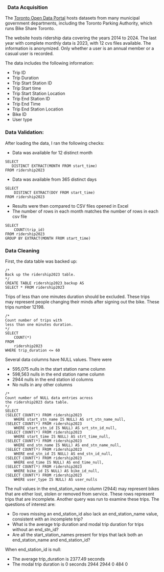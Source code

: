 ###  	Data Acquisition

The [Toronto Open Data Portal](https://https://open.toronto.ca/) hosts datasets from many municipal government departments, including the Toronto Parking Authority, which runs Bike Share Toronto.

The website hosts ridership data covering the years 2014 to 2024. The last year with complete monthly data is 2023, with 12 cvs files available. The information is anonymized. Only whether a user is an annual member or a casual user is recorded.

The data includes the following information:

* Trip ID
* Trip Duration
* Trip Start Station ID
* Trip Start time
* Trip Start Station Location
* Trip End Station ID
* Trip End Time
* Trip End Station Location
* Bike ID
* User type

### Data Validation:

After loading the data, I ran the following checks:

* Data was available for 12 distinct month
```
SELECT
   DISTINCT EXTRACT(MONTH FROM start_time)
FROM ridership2023
```
* Data was available from 365 distinct days
```
SELECT 
	DISTINCT EXTRACT(DOY FROM start_time) 
FROM ridership2023
```
* Results were then compared to CSV files opened in Excel
* The number of rows in each month matches the number of rows in each csv file
```
SELECT 
	COUNT(trip_id) 
FROM ridership2023 
GROUP BY EXTRACT(MONTH FROM start_time)
```

### Data Cleaning

First, the data table was backed up:
```
/*
Back up the ridership2023 table.
*/
CREATE TABLE ridership2023_backup AS
SELECT * FROM ridership2023
```
Trips of less than one minutes duration should be excluded. These trips may represent people changing their minds after signing out the bike. These trips number 12198.
```
/*
Count number of trips with 
less than one minutes duration.
*/
SELECT
	COUNT(*)
FROM
	ridership2023
WHERE trip_duration <= 60
```
Several data columns have NULL values.  There were 
* 595,075 nulls in the start station name column
* 598,563 nulls in the end station name column
* 2944 nulls in the end station id columns
* No nulls in any other columns

```
/*
Count number of NULL data entries across 
the ridership2023 data table.
*/
SELECT
(SELECT COUNT(*) FROM ridership2023
	WHERE start_stn_name IS NULL) AS srt_stn_name_null,
(SELECT COUNT(*) FROM ridership2023
	WHERE start_stn_id IS NULL) AS srt_stn_id_null,
(SELECT COUNT(*) FROM ridership2023
	WHERE start_time IS NULL) AS strt_time_null,
(SELECT COUNT(*) FROM ridership2023
	WHERE end_stn_name IS NULL) AS end_stn_name_null,
(SELECT COUNT(*) FROM ridership2023
	WHERE end_stn_id IS NULL) AS end_stn_id_null,
(SELECT COUNT(*) FROM ridership2023
	WHERE end_time IS NULL) AS end_time_null,
(SELECT COUNT(*) FROM ridership2023
	WHERE bike_id IS NULL) AS bike_id_null,
(SELECT COUNT(*) FROM ridership2023
	WHERE user_type IS NULL) AS user_nulls

```

The null values in the end_station_name column (2944) may represent bikes that are either lost, stolen or removed from service. These rows represent trips that are incomplete.
Another query was run to examine these trips. The questions of interest are: 
* Do  rows missing an end_station_id also lack an end_station_name value, consistent with an incomplete trip?
* What is the average trip duration and modal trip duration for trips without an end_stn_id?
* Are all the start_station_names present for trips that lack both an end_station_name and end_station_id?


<!-- /*
Data Cleaning: NULL values
Query to assess null values in end_station_id
*/
SELECT
	AVG(trip_duration) AS average_trip_time, COUNT (trip_duration),
	COUNT(trip_id) AS null_trips,
	(SELECT
		MODE()
		WITHIN GROUP(ORDER BY trip_duration)
		FROM ridership2023
		WHERE
		end_stn_id IS NULL and end_stn_name IS NULL
		) AS modal_duration,
	COUNT(DISTINCT start_stn_name) AS num_start_stn,
	COUNT(DISTINCT end_stn_name) AS num_end_stn
FROM
	ridership2023
WHERE
	end_stn_id IS NULL and end_stn_name IS NULL ; -->
   

When end_station_id is null:
* The average trip_duration is  2377.49 seconds
* The modal trip duration is 0 seconds 
2944	2944	0	484	0

